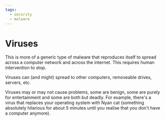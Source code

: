 ```yaml
---
tags:
  - security
  - malware
---
```

# Viruses

This is more of a generic type of malware that reproduces itself to spread across a computer network and across the internet. This requires human intervention to stop.

Viruses can (and might) spread to other computers, removeable drives, servers, etc.

Viruses may or may not cause problems, some are benign, some are purely for entertainment and some are both but deadly. For example, there's a virus that replaces your operating system with Nyan cat (something absolutely hilarious for about 5 minutes until you realise that you don't have a computer anymore).
